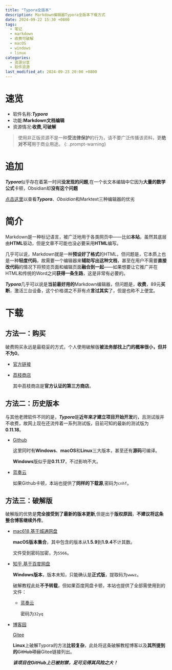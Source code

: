 ```yaml
---
title: "Typora全版本"
description: Markdown编辑器Typora全版本下载方式
date: 2024-09-22 15:30 +0800
tags:
  - 笔记
  - markdown
  - 收费可破解
  - macOS
  - windows
  - linux
categories:
  - 资源分享
  - 软件资源
last_modified_at: 2024-09-23 20:00 +0800
---
```


# 速览

- 软件名称:***Typora***
- 功能:**Markdown文档编辑**
- 资源情况:**收费,可破解**

> 使用非正版资源不是一种**受法律保护**的行为，请不要广泛传播该资料，更**绝对不可**用于商业用途。
{: .prompt-warning}

# 追加

***Typora***似乎存在着第一时间**没发现的问题**,在一个长文本编辑中它因为**大量的数学公式**卡顿，Obsidian却**没有这个问题**

[点击这里](https://sunjhbill.github.io/daily-report-20240924/#3)以查看***Typora***、*Obsidian*和Marktext三种编辑器的优劣

# 简介

Markdown是一种标记语言，被广泛地用于各类网页中——比如**本站**，虽然其底层由**HTML**驱动，但是文章不可能也没必要采用**HTML**编写。

几乎可以说，Markdown就是一种**预设好了格式**的HTML，但问题是，它本质上也是一种**轻度代码**，故需要一个编辑器来**辅助写出这种文档**，甚至在用户不需要**直接改代码**的情况下将预览页面和编辑页面**融合到一起**——如果想要让它推广并在HTML和传统的Word之间**获得一条生路**，这是非常有必要的。

***Typora***几乎可以说是**当前最好用的**Markdown编辑器，但问题是，**收费**，89元**买断**，激活三台设备，这个价格谓之不菲有点**言过其实**了，但是也称不上便宜。

# 下载

## 方法一：购买

破费购买永远是最稳妥的方式，个人使用破解版**被法务部找上门的概率很小，但并不为0**。

- [官方链接](https://typoraio.cn/)

- [荔枝商店](https://lizhi.shop/site/products/id/520)
  
  其中荔枝商店是**官方认证的第三方商店**。

## 方法二：历史版本

与其他老牌软件不同的是，***Typora***是**近年来才建立项目开始开发**的，且测试版并不收费，故网上现在还流传着一系列测试版，目前可知的最新的测试版为**0.11.18**。

- [Github](https://github.com/Pure-Happiness/Typora-0.11.18/releases)
  
  这里同时有**Windows**、**macOS**和**Linux**三大版本，甚至还有**源码**可编译。
  
  **Windows**版似乎是**0.11.17**，不过影响不大。

- [蓝奏云](https://wwbf.lanzouw.com/b004huwd9c)
  
  如果Github卡顿，本站也提供了**同样的下载源**,密码为`cnhf`。

## 方法三：破解版

破解版的优势是**完全接受到了最新的版本更新**,但是出于**版权原因**，**不建议将这条整合博客继续外传**。

- [mac618,基于城通网盘](https://www.mac618.com/481.html#J_DLIPPCont)
  
  **macOS版本集合**，其中包含的版本从**1.5.9**到**1.9.4**不计其数。
  
  文件受到密码加密，为`5566`。

- [知乎,基于百度网盘](https://zhuanlan.zhihu.com/p/648915268)
  
  **Windows版本**，版本未知，只能确认是**正式版**，提取码为`wwwz`。
  
  破解教程此处**不予转载**，但如果百度网盘卡顿，本站也提供了全部需使用到的文件：
  
  - [蓝奏云](https://wwbf.lanzouw.com/b004huwfmh)
    
    密码为`32yq`

- [博客园](https://www.cnblogs.com/youngyajun/p/16661980.html)
  
  [Gitee](https://gitee.com/cmxie/typoraCracker)
  
  **Linux**上破解Typora的方法**比较复杂**，此处将这条破解教程博客以及**其所提到的**~~GitHub项目~~Gitee链接列出。
  
  ***该项目在GitHub上已被封禁，足可见得其风险之大！***
